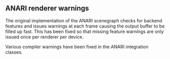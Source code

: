 ## ANARI renderer warnings

The original implementation of the ANARI scenegraph checks for backend features and issues warnings
at each frame causing the output buffer to be filled up fast. This has been fixed so that missing
feature warnings are only issued once per renderer per device.

Various compiler warnings have been fixed in the ANARI integration classes.
